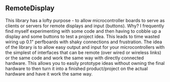RemoteDisplay
-------------
This library has a lofty purpose - to allow microcontroller boards to serve
as clients or servers for remote displays and input (buttons). Why? I
frequently find myself experimenting with some code and then having to cobble
up a display and some buttons to test a project idea. This leads to time wasted
wiring up 0.1" perfboards with shaky connections and frustration. The idea of
the library is to allow easy output and input for your microcontrollers with
the simplest of interfaces that can be remote (over wired or wireless links)
or the same code and work the same way with directly connected hardware. This
allows you to easily prototype ideas without owning the final hardware to then
turn it into a finished product/project on the actual hardware and have it work
the same way.

